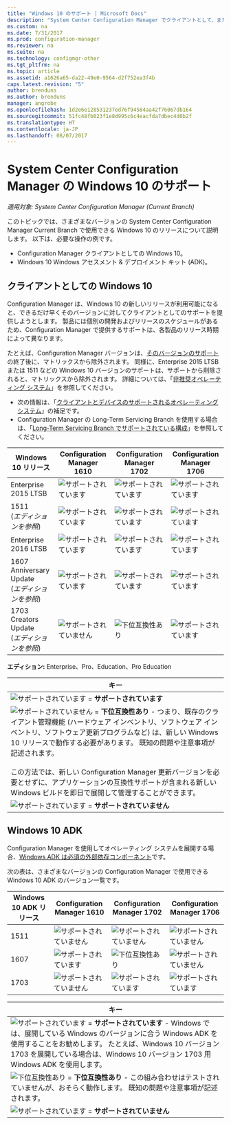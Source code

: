 ```yaml
---
title: "Windows 10 のサポート | Microsoft Docs"
description: "System Center Configuration Manager でクライアントとして、または OSD 用にサポートされている Windows 10 バージョンについて説明します。"
ms.custom: na
ms.date: 7/31/2017
ms.prod: configuration-manager
ms.reviewer: na
ms.suite: na
ms.technology: configmgr-other
ms.tgt_pltfrm: na
ms.topic: article
ms.assetid: a1626a65-da22-49e0-9564-d2f752ea3f4b
caps.latest.revision: "5"
author: brenduns
ms.author: brenduns
manager: angrobe
ms.openlocfilehash: 1d2e6e128531237ed76f94584aa42f76067db164
ms.sourcegitcommit: 51fc48fb023f1e8d995c6c4eacfda7dbec4d0b2f
ms.translationtype: HT
ms.contentlocale: ja-JP
ms.lasthandoff: 08/07/2017
---
```

# <a name="support-for-windows-10-for-system-center-configuration-manager"></a>System Center Configuration Manager の Windows 10 のサポート  

*適用対象: System Center Configuration Manager (Current Branch)*


 このトピックでは、さまざまなバージョンの System Center Configuration Manager Current Branch で使用できる Windows 10 のリリースについて説明します。 以下は、必要な操作の例です。
 -  Configuration Manager クライアントとしての Windows 10。
 -  Windows 10 Windows アセスメント & デプロイメント キット (ADK)。

## <a name="windows-10-as-a-client"></a>クライアントとしての Windows 10
Configuration Manager は、Windows 10 の新しいリリースが利用可能になると、できるだけ早くそのバージョンに対してクライアントとしてのサポートを提供しようとします。 製品には個別の開発およびリリースのスケジュールがあるため、Configuration Manager で提供するサポートは、各製品のリリース時期によって異なります。

たとえば、Configuration Manager バージョンは、[そのバージョンのサポート](/sccm/core/servers/manage/current-branch-versions-supported)の終了後に、マトリックスから除外されます。 同様に、Enterprise 2015 LTSB または 1511 などの Windows 10 バージョンのサポートは、サポートから削除されると、マトリックスから除外されます。 詳細については、「[非推奨オペレーティング システム](/sccm/core/plan-design/changes/removed-and-deprecated-features#deprecated-operating-systems)」を参照してください。

-   次の情報は、「[クライアントとデバイスのサポートされるオペレーティング システム](/sccm/core/plan-design/configs/supported-operating-systems-for-clients-and-devices)」の補足です。
-   Configuration Manager の Long-Term Servicing Branch を使用する場合は、「[Long-Term Servicing Branch でサポートされている構成](/sccm/core/understand/supported-configurations-for-ltsb)」を参照してください。

|Windows 10 リリース                    |Configuration Manager 1610          |    Configuration Manager 1702          |    Configuration Manager 1706 |
|---------------------|-----|-----|-----|
|Enterprise 2015 LTSB                   |![サポートされています](media/green_check.png) |![サポートされています](media/green_check.png) |![サポートされています](media/green_check.png) |
|1511  <br />(*エディションを参照*)           |![サポートされています](media/green_check.png) |![サポートされています](media/green_check.png) |![サポートされています](media/green_check.png) |
|Enterprise 2016 LTSB                   |![サポートされています](media/green_check.png) |![サポートされています](media/green_check.png) |![サポートされています](media/green_check.png) |
|1607   <br />Anniversary Update<br />(*エディションを参照*)   |![サポートされています](media/green_check.png) |![サポートされています](media/green_check.png)            |![サポートされています](media/green_check.png) |
|1703   <br />Creators Update<br />(*エディションを参照*)      |![サポートされていません](media/Red_X.png)   |![下位互換性あり](media/blue_compat.png) |![サポートされています](media/green_check.png) |


**エディション:** Enterprise、Pro、Education、Pro Education   

|キー|
|--|
|![サポートされています](media/green_check.png) = **サポートされています**  |
|![サポートされていません](media/blue_compat.png)  = **下位互換性あり** - つまり、既存のクライアント管理機能 (ハードウェア インベントリ、ソフトウェア インベントリ、ソフトウェア更新プログラムなど) は、新しい Windows 10 リリースで動作する必要があります。 既知の問題や注意事項が記述されます。 <br><br>この方法では、新しい Configuration Manager 更新バージョンを必要とせずに、アプリケーションの互換性サポートが含まれる新しい Windows ビルドを即日で展開して管理することができます。 |
|![サポートされています](media/Red_X.png) = **サポートされていません**|


## <a name="windows-10-adk"></a>Windows 10 ADK
Configuration Manager を使用してオペレーティング システムを展開する場合、[Windows ADK は必須の外部依存コンポーネント](/sccm/osd/plan-design/infrastructure-requirements-for-operating-system-deployment)です。

次の表は、さまざまなバージョンの Configuration Manager で使用できる Windows 10 ADK のバージョン一覧です。

|Windows 10 ADK リリース  |Configuration Manager 1610 |Configuration Manager 1702   |Configuration Manager 1706 |
|--------------------|-----|-----|-----|
|1511  |![サポートされていません](media/Red_X.png)             |![サポートされていません](media/Red_X.png)              |![サポートされていません](media/Red_X.png)|
|1607  |![サポートされています](media/green_check.png)           |![下位互換性あり](media/blue_compat.png) |![サポートされていません](media/Red_X.png)|
|1703  |![サポートされていません](media/Red_X.png)             |![サポートされています](media/green_check.png)            |![サポートされています](media/green_check.png) |  

|キー|
|--|
|![サポートされています](media/green_check.png) = **サポートされています** - Windows では、展開している Windows のバージョンに合う Windows ADK を使用することをお勧めします。 たとえば、Windows 10 バージョン 1703 を展開している場合は、Windows 10 バージョン 1703 用 Windows ADK を使用します。  |
|![下位互換性あり](media/blue_compat.png)  = **下位互換性あり** - この組み合わせはテストされていませんが、おそらく動作します。 既知の問題や注意事項が記述されます。 |
|![サポートされています](media/Red_X.png) = **サポートされていません**|
